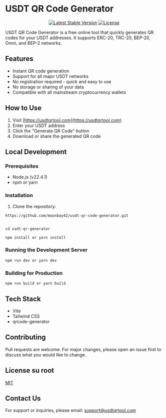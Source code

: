 # USDT QR Code Generator

<p align="center">
<a href="https://github.com/moonbay42/usdt-qr-code-generator"><img src="https://img.shields.io/github/package-json/v/moonbay42/usdt-qr-code-generator" alt="Latest Stable Version"></a>
<a href="https://github.com/moonbay42/usdt-qr-code-generator"><img src="https://img.shields.io/github/license/moonbay42/usdt-qr-code-generator" alt="License"></a>

</p>


USDT QR Code Generator is a free online tool that quickly generates QR codes for your USDT addresses. It supports ERC-20, TRC-20, BEP-20, Omni, and BEP-2 networks.

## Features

- Instant QR code generation
- Support for all major USDT networks
- No registration required - quick and easy to use
- No storage or sharing of your data
- Compatible with all mainstream cryptocurrency wallets

## How to Use

1. Visit [https://usdtqrtool.com](https://usdtqrtool.com)
2. Enter your USDT address
3. Click the "Generate QR Code" button
4. Download or share the generated QR code

## Local Development

### Prerequisites

- Node.js (v22.4.1)
- npm or yarn

### Installation

1. Clone the repository:

```
https://github.com/moonbay42/usdt-qr-code-generator.git
```

```Prerequisites

cd usdt-qr-generator
```

```
npm install or yarn install
```

### Running the Development Server

```
npm run dev or yarn dev
```

### Building for Production

```
npm run build or yarn build
```

## Tech Stack

- Vite
- Tailwind CSS
- qrcode-generator

## Contributing

Pull requests are welcome. For major changes, please open an issue first to discuss what you would like to change.

## License su root

[MIT](https://choosealicense.com/licenses/mit/)

## Contact Us

For support or inquiries, please email: support@usdtqrtool.com